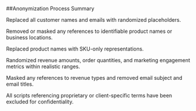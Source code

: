 ##Anonymization Process Summary

Replaced all customer names and emails with randomized placeholders.

Removed or masked any references to identifiable product names or business locations.

Replaced product names with SKU-only representations.

Randomized revenue amounts, order quantities, and marketing engagement metrics within realistic ranges.

Masked any references to revenue types and removed email subject and email titles.

All scripts referencing proprietary or client-specific terms have been excluded for confidentiality.


